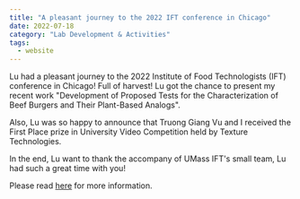 ```yaml
---
title: "A pleasant journey to the 2022 IFT conference in Chicago"
date: 2022-07-18
category: "Lab Development & Activities"
tags:
  - website
---
```


Lu had a pleasant journey to the 2022 Institute of Food Technologists (IFT)
conference in Chicago! Full of harvest!
Lu got the chance to present my recent work
"Development of Proposed Tests for the Characterization of Beef Burgers and Their Plant-Based Analogs".

Also, Lu was so happy to announce that
Truong Giang Vu and I received the First Place prize
in University Video Competition held by Texture Technologies.

In the end, Lu want to thank the accompany of UMass IFT's small team,
Lu had such a great time with you!

Please read [here](https://www.linkedin.com/posts/hualu-lu-zhou-955506171_its-a-pleasant-journey-to-the-2022-institute-activity-6953730413718630401-8yJH?utm_source=share&utm_medium=member_desktop) for more information.
